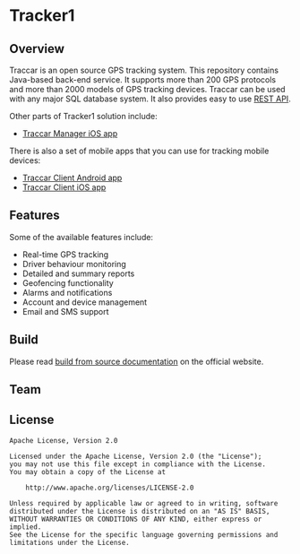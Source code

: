 # Tracker1

## Overview

Traccar is an open source GPS tracking system. This repository contains Java-based back-end service. It supports more than 200 GPS protocols and more than 2000 models of GPS tracking devices. Traccar can be used with any major SQL database system. It also provides easy to use [REST API](https://www.traccar.org/traccar-api/).

Other parts of Tracker1 solution include:


- [Traccar Manager iOS app](https://github.com/traccar/traccar-manager-ios)

There is also a set of mobile apps that you can use for tracking mobile devices:

- [Traccar Client Android app](https://github.com/traccar/traccar-client-android)
- [Traccar Client iOS app](https://github.com/traccar/traccar-client-ios)

## Features

Some of the available features include:

- Real-time GPS tracking
- Driver behaviour monitoring
- Detailed and summary reports
- Geofencing functionality
- Alarms and notifications
- Account and device management
- Email and SMS support

## Build

Please read [build from source documentation](https://www.traccar.org/build/) on the official website.

## Team

## License

    Apache License, Version 2.0

    Licensed under the Apache License, Version 2.0 (the "License");
    you may not use this file except in compliance with the License.
    You may obtain a copy of the License at

        http://www.apache.org/licenses/LICENSE-2.0

    Unless required by applicable law or agreed to in writing, software
    distributed under the License is distributed on an "AS IS" BASIS,
    WITHOUT WARRANTIES OR CONDITIONS OF ANY KIND, either express or implied.
    See the License for the specific language governing permissions and
    limitations under the License.
